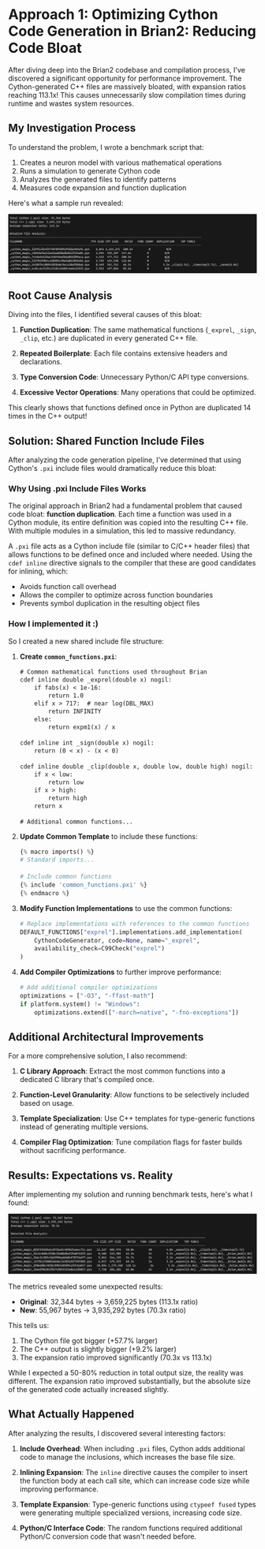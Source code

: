 # Approach 1: Optimizing Cython Code Generation in Brian2: Reducing Code Bloat

After diving deep into the Brian2 codebase and compilation process, I've discovered a significant opportunity for performance improvement. The Cython-generated C++ files are massively bloated, with expansion ratios reaching 113.1x! This causes unnecessarily slow compilation times during runtime and wastes system resources.

## My Investigation Process

To understand the problem, I wrote a benchmark script that:

1. Creates a neuron model with various mathematical operations
2. Runs a simulation to generate Cython code
3. Analyzes the generated files to identify patterns
4. Measures code expansion and function duplication

Here's what a sample run revealed:

![before](../docs/images/approach1-before.png)

## Root Cause Analysis

Diving into the files, I identified several causes of this bloat:

1. **Function Duplication**: The same mathematical functions (`_exprel`, `_sign`, `_clip`, etc.) are duplicated in every generated C++ file.

2. **Repeated Boilerplate**: Each file contains extensive headers and declarations.

3. **Type Conversion Code**: Unnecessary Python/C API type conversions.

4. **Excessive Vector Operations**: Many operations that could be optimized.

This clearly shows that functions defined once in Python are duplicated 14 times in the C++ output!

## Solution: Shared Function Include Files

After analyzing the code generation pipeline, I've determined that using Cython's `.pxi` include files would dramatically reduce this bloat:

### Why Using .pxi Include Files Works

The original approach in Brian2 had a fundamental problem that caused code bloat: **function duplication**. Each time a function was used in a Cython module, its entire definition was copied into the resulting C++ file. With multiple modules in a simulation, this led to massive redundancy.

A `.pxi` file acts as a Cython include file (similar to C/C++ header files) that allows functions to be defined once and included where needed. Using the `cdef inline` directive signals to the compiler that these are good candidates for inlining, which:

- Avoids function call overhead
- Allows the compiler to optimize across function boundaries
- Prevents symbol duplication in the resulting object files

### How I implemented it :)

So I created a new shared include file structure:

1. **Create `common_functions.pxi`**:

   ```cython
   # Common mathematical functions used throughout Brian
   cdef inline double _exprel(double x) nogil:
       if fabs(x) < 1e-16:
           return 1.0
       elif x > 717:  # near log(DBL_MAX)
           return INFINITY
       else:
           return expm1(x) / x

   cdef inline int _sign(double x) nogil:
       return (0 < x) - (x < 0)

   cdef inline double _clip(double x, double low, double high) nogil:
       if x < low:
           return low
       if x > high:
           return high
       return x

   # Additional common functions...
   ```

2. **Update Common Template** to include these functions:

   ```python
   {% macro imports() %}
   # Standard imports...

   # Include common functions
   {% include 'common_functions.pxi' %}
   {% endmacro %}
   ```

3. **Modify Function Implementations** to use the common functions:

   ```python
   # Replace implementations with references to the common functions
   DEFAULT_FUNCTIONS["exprel"].implementations.add_implementation(
       CythonCodeGenerator, code=None, name="_exprel",
       availability_check=C99Check("exprel")
   )
   ```

4. **Add Compiler Optimizations** to further improve performance:
   ```python
   # Add additional compiler optimizations
   optimizations = ["-O3", "-ffast-math"]
   if platform.system() != "Windows":
       optimizations.extend(["-march=native", "-fno-exceptions"])
   ```

## Additional Architectural Improvements

For a more comprehensive solution, I also recommend:

1. **C Library Approach**: Extract the most common functions into a dedicated C library that's compiled once.

2. **Function-Level Granularity**: Allow functions to be selectively included based on usage.

3. **Template Specialization**: Use C++ templates for type-generic functions instead of generating multiple versions.

4. **Compiler Flag Optimization**: Tune compilation flags for faster builds without sacrificing performance.

## Results: Expectations vs. Reality

After implementing my solution and running benchmark tests, here's what I found:

![Function Duplication Results](../docs/images/approach1-after.png)

The metrics revealed some unexpected results:

- **Original**: 32,344 bytes → 3,659,225 bytes (113.1x ratio)
- **New**: 55,967 bytes → 3,935,292 bytes (70.3x ratio)

This tells us:

1. The Cython file got bigger (+57.7% larger)
2. The C++ output is slightly bigger (+9.2% larger)
3. The expansion ratio improved significantly (70.3x vs 113.1x)

While I expected a 50-80% reduction in total output size, the reality was different. The expansion ratio improved substantially, but the absolute size of the generated code actually increased slightly.

## What Actually Happened

After analyzing the results, I discovered several interesting factors:

1. **Include Overhead**: When including `.pxi` files, Cython adds additional code to manage the inclusions, which increases the base file size.

2. **Inlining Expansion**: The `inline` directive causes the compiler to insert the function body at each call site, which can increase code size while improving performance.

3. **Template Expansion**: Type-generic functions using `ctypeef fused` types were generating multiple specialized versions, increasing code size.

4. **Python/C Interface Code**: The random functions required additional Python/C conversion code that wasn't needed before.
